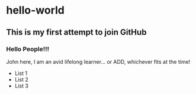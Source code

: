 # hello-world
## This is my first attempt to join GitHub

### Hello People!!!

John here, I am an avid lifelong learner... or ADD, whichever fits at the time!
* List 1
* List 2
* List 3
